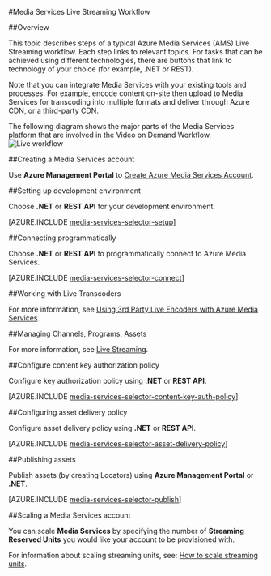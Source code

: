 <properties 
	pageTitle="Media Services Live Streaming Workflow" 
	description="This topic describes steps of a typical Media Services Live Streaming workflow." 
	services="media-services" 
	documentationCenter="" 
	authors="juliako" 
	manager="dwrede" 
	editor=""/>

<tags 
	ms.service="media-services" 
	ms.workload="media" 
	ms.tgt_pltfrm="na" 
	ms.devlang="na" 
	ms.topic="article" 
	ms.date="02/18/2015" 
	ms.author="juliako"/>


#Media Services Live Streaming  Workflow

##Overview

This topic describes steps of a typical Azure Media Services (AMS) Live Streaming  workflow. Each step links to relevant topics. For tasks that can be achieved using different technologies, there are buttons that link to technology of your choice (for example, .NET or REST).   

Note that you can integrate Media Services with your existing tools and processes. For example, encode content on-site then upload to Media Services for transcoding into multiple formats and deliver through Azure CDN, or a third-party CDN. 

The following diagram shows the major parts of the Media Services platform that are involved in the Video on Demand Workflow.
![Live workflow][live-overview]

##Creating a Media Services account

Use **Azure Management Portal** to [Create Azure Media Services Account](../media-services-create-account/).

##Setting up development environment  

Choose **.NET** or **REST API** for your development environment.

[AZURE.INCLUDE [media-services-selector-setup](../includes/media-services-selector-setup.md)]

##Connecting programmatically  

Choose **.NET** or **REST API** to programmatically connect to Azure Media Services.

[AZURE.INCLUDE [media-services-selector-connect](../includes/media-services-selector-connect.md)]

##Working with Live Transcoders

For more information, see [Using 3rd Party Live Encoders with Azure Media Services](https://msdn.microsoft.com/en-us/library/azure/dn783464.aspx).

##Managing Channels, Programs, Assets

For more information, see [Live Streaming](https://msdn.microsoft.com/en-us/library/azure/dn783466.aspx).

##Configure content key authorization policy 

Configure key authorization policy using **.NET** or **REST API**.

[AZURE.INCLUDE [media-services-selector-content-key-auth-policy](../includes/media-services-selector-content-key-auth-policy.md)]

##Configuring asset delivery policy

Configure asset delivery policy using **.NET** or **REST API**.

[AZURE.INCLUDE [media-services-selector-asset-delivery-policy](../includes/media-services-selector-asset-delivery-policy.md)]

##Publishing assets

Publish assets (by creating Locators) using **Azure Management Portal** or **.NET**.

[AZURE.INCLUDE [media-services-selector-publish](../includes/media-services-selector-publish.md)]


##Scaling a Media Services account

You can scale **Media Services** by specifying the number of **Streaming Reserved Units** you would like your account to be provisioned with. 

For information about scaling streaming units, see: [How to scale streaming units](../media-services-manage-origins#scale_streaming_endpoints).



[live-overview]: ./media/media-services-overview/media-services-live-streaming-current.png